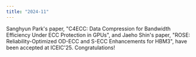 ```yaml
---
title: "2024-11"
---
```


Sanghyun Park's paper, "C4ECC: Data Compression for Bandwidth Efficiency Under ECC Protection in GPUs", and Jaeho Shin's paper, "ROSE: Reliability-Optimized OD-ECC and S-ECC Enhancements for HBM3", have been accepted at ICEIC'25. Congratulations!
